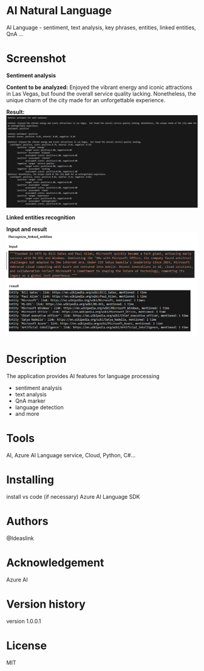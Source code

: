 # AI Natural Language
AI Language - sentiment, text analysis, key phrases, entities, linked entities, QnA ...

# Screenshot
**Sentiment analysis**

__Content to be analyzed:__
Enjoyed the vibrant energy and iconic attractions in Las Vegas,  but found the overall service quality lacking. 
Nonetheless, the unique charm of the city made for an unforgettable experience.

__Result:__
![Results](assets/azure_cog_sentiment_result.PNG)

**Linked entities recognition**

__Input and result__
![Results](assets/linked_entities.png)

# Description

The application provides AI features for language processing

- sentiment analysis
- text analysis
- QnA marker
- language detection
- and more

# Tools 

AI, Azure AI Language service, Cloud, Python, C#...

# Installing

install vs code (if necessary)
Azure AI Language SDK

# Authors

@Ideaslink

# Acknowledgement

Azure AI

# Version history
version 1.0.0.1

# License
MIT


